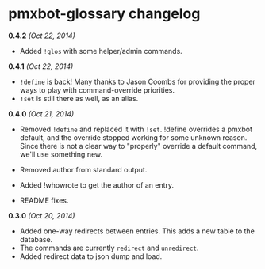 # pmxbot-glossary changelog

**0.4.2**
*(Oct 22, 2014)*

* Added `!glos` with some helper/admin commands.

**0.4.1**
*(Oct 22, 2014)*

* `!define` is back! Many thanks to Jason Coombs for providing the proper ways
to play with command-override priorities.
* `!set` is still there as well, as an alias.

**0.4.0**
*(Oct 21, 2014)*

* Removed `!define` and replaced it with `!set`. !define overrides a pmxbot
default, and the override stopped working for some unknown reason. Since there
is not a clear way to "properly" override a default command, we'll use something
new.
* Removed author from standard output. 
* Added !whowrote to get the author of an entry.

* README fixes.

**0.3.0**
*(Oct 20, 2014)*

* Added one-way redirects between entries. This adds a new table to the database.
* The commands are currently `redirect` and `unredirect`. 
* Added redirect data to json dump and load.


